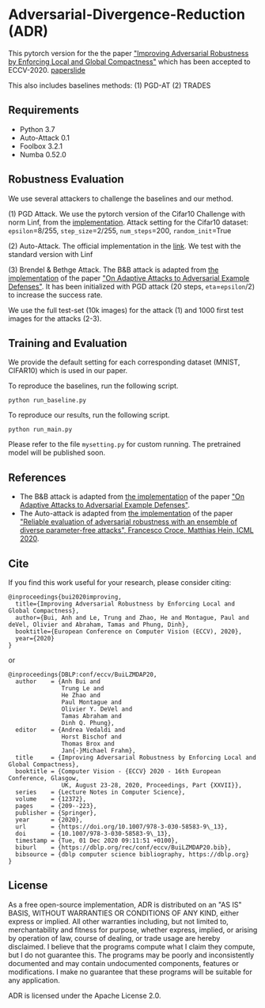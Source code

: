 # Adversarial-Divergence-Reduction (ADR)

This pytorch version for the the paper ["Improving Adversarial Robustness by Enforcing Local and Global Compactness"](https://arxiv.org/abs/2007.05123) which has been accepted to ECCV-2020. [paper](https://arxiv.org/abs/2007.05123)[slide](https://www.dropbox.com/s/m7kdbte0rxh0qra/FIT_presentation_Sep_20.pdf?dl=0)

This also includes baselines methods: (1) PGD-AT (2) TRADES

## Requirements 
- Python 3.7
- Auto-Attack 0.1
- Foolbox 3.2.1
- Numba 0.52.0

## Robustness Evaluation 
We use several attackers to challenge the baselines and our method. 

(1) PGD Attack. We use the pytorch version of the Cifar10 Challenge with norm Linf, from the [implementation](https://github.com/yaodongyu/TRADES/blob/master/pgd_attack_cifar10.py). Attack setting for the Cifar10 dataset: `epsilon`=8/255, `step_size`=2/255, `num_steps`=200, `random_init`=True 

(2) Auto-Attack. The official implementation in the [link](https://github.com/fra31/auto-attack). We test with the standard version with Linf

(3) Brendel & Bethge Attack. The B&B attack is adapted from [the implementation](https://github.com/wielandbrendel/adaptive_attacks_paper/tree/master/07_ensemble_diversity) of the paper ["On Adaptive Attacks to Adversarial Example Defenses"](https://arxiv.org/abs/2002.08347). It has been initialized with PGD attack (20 steps, `eta`=`epsilon`/2) to increase the success rate.  

We use the full test-set (10k images) for the attack (1) and 1000 first test images for the attacks (2-3).

## Training and Evaluation 

We provide the default setting for each corresponding dataset (MNIST, CIFAR10) which is used in our paper.

To reproduce the baselines, run the following script. 
```shell
python run_baseline.py
```

To reproduce our results, run the following script. 
```shell
python run_main.py
```

Please refer to the file `mysetting.py` for custom running. The pretrained model will be published soon. 

## References
- The B&B attack is adapted from [the implementation](https://github.com/wielandbrendel/adaptive_attacks_paper/tree/master/07_ensemble_diversity) of the paper ["On Adaptive Attacks to Adversarial Example Defenses"](https://arxiv.org/abs/2002.08347). 
- The Auto-attack is adapted from [the implementation](https://github.com/fra31/auto-attack) of the paper ["Reliable evaluation of adversarial robustness with an ensemble of diverse parameter-free attacks", Francesco Croce, Matthias Hein, ICML 2020](https://arxiv.org/abs/2003.01690).

## Cite 

If you find this work useful for your research, please consider citing:

    @inproceedings{bui2020improving,
      title={Improving Adversarial Robustness by Enforcing Local and Global Compactness},
      author={Bui, Anh and Le, Trung and Zhao, He and Montague, Paul and deVel, Olivier and Abraham, Tamas and Phung, Dinh},
      booktitle={European Conference on Computer Vision (ECCV), 2020},
      year={2020}
    }

or 

	@inproceedings{DBLP:conf/eccv/BuiLZMDAP20,
	  author    = {Anh Bui and
	               Trung Le and
	               He Zhao and
	               Paul Montague and
	               Olivier Y. DeVel and
	               Tamas Abraham and
	               Dinh Q. Phung},
	  editor    = {Andrea Vedaldi and
	               Horst Bischof and
	               Thomas Brox and
	               Jan{-}Michael Frahm},
	  title     = {Improving Adversarial Robustness by Enforcing Local and Global Compactness},
	  booktitle = {Computer Vision - {ECCV} 2020 - 16th European Conference, Glasgow,
	               UK, August 23-28, 2020, Proceedings, Part {XXVII}},
	  series    = {Lecture Notes in Computer Science},
	  volume    = {12372},
	  pages     = {209--223},
	  publisher = {Springer},
	  year      = {2020},
	  url       = {https://doi.org/10.1007/978-3-030-58583-9\_13},
	  doi       = {10.1007/978-3-030-58583-9\_13},
	  timestamp = {Tue, 01 Dec 2020 09:11:51 +0100},
	  biburl    = {https://dblp.org/rec/conf/eccv/BuiLZMDAP20.bib},
	  bibsource = {dblp computer science bibliography, https://dblp.org}
	}

## License  

As a free open-source implementation, ADR is distributed on an "AS IS" BASIS, WITHOUT WARRANTIES OR CONDITIONS OF ANY KIND, either express or implied. All other warranties including, but not limited to, merchantability and fitness for purpose, whether express, implied, or arising by operation of law, course of dealing, or trade usage are hereby disclaimed. I believe that the programs compute what I claim they compute, but I do not guarantee this. The programs may be poorly and inconsistently documented and may contain undocumented components, features or modifications. I make no guarantee that these programs will be suitable for any application.

ADR is licensed under the Apache License 2.0.